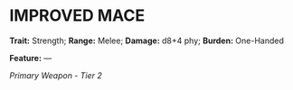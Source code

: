 # IMPROVED MACE

**Trait:** Strength; **Range:** Melee; **Damage:** d8+4 phy; **Burden:** One-Handed

**Feature:** —

*Primary Weapon - Tier 2*